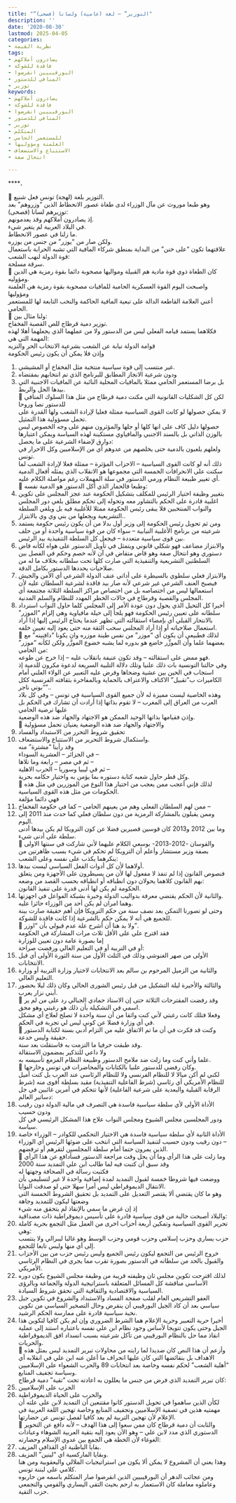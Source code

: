 ```yaml
---
title: "“التوزير” – لغة (عامية) ولسانا (فصحى)"
description: ''
date: '2020-08-30'
lastmod: 2025-04-05
categories:
- نظرية القيمة
tags:
- يصادرون أملاكهم
- فاقدة للشوكة
- البورقيبيين انقرضوا
- المنافي للدستور
- توزير
keywords:
- يصادرون أملاكهم
- فاقدة للشوكة
- البورقيبيين انقرضوا
- المنافي للدستور
- توزير
- المتكلم
- للمستعمر الحامي
- العلمنة ومؤوليها
- الاستتباع والاستضعاف
- انتحال صفة

---
```

****،

💠 التوزير بلغة (لهجة) تونس فعل شنيع.  
وهو طبعا موروث عن مآل الوزراء لدى طغاة عصور الانحطاط الذين “وزروهم” بعد توزيرهم لسانا (فصحى):  
إذ يصادرون أملاكهم وقد يعدمونهم.  
في البلاد العربية لم يتغير شيء.  
ما زلنا في عصور الانحطاط.  
ولكن صار من “يوزر” من جنس من يوزره.  
علاقتهما تكون “على خنن” من البداية بمنطق شركاء المافية التي تشبه الحرابة باستعمال قوة الدولة لنهب الشعب:  
سرقة مسلحة.  
💠 كان الطغاة ذوي قوة مادية هم القبيلة ومواليها مصحوبة دائما بقوة رمزية هي الدين ومؤوليه.  
واصبحت اليوم القوة العسكرية الحامية للمافيات مصحوبة بقوة رمزية هي العلمنة ومؤوليها  
أعني العلامة القاطعة الدالة على تبعية المافية الحاكمة والنخب التابعة لها للمستعمر الحامي.  
💠 ولنا مثال بين:  
توزير دمية قرطاج للص القصبة الفخفاخ.  
فكلاهما يستمد قيامه الفعلي ليس من الدستور ولا من عملهما الذي يجعلهما أهلا لهذه المهمة التي هي:  
قوامة الدولة نيابة عن الشعب بشرعية الانتخاب الحر والنزيه  
وإذن فلا يمكن أن يكون رئيس الحكومة  
1. غير منتسب إلى قوة سياسية منتخبة مثل الفخفاخ أو المشيشي.  
2. ودون شرعية الانجاز المطابق للبرنامج الذي تم انتخابهم بمقتضاه  
3. بل برضا المستعمر الحامي ممثلا بالمافيات المحلية النائبة عن المافيات الاجنبية التي بيدها الحل والربط.  
💠 لكن كل الشكليات القانونية التي مكنت دمية قرطاج من مثل هذا السلوك المنافي للدستور نصا وروحا  
لا يمكن حصولها لو كانت القوى السياسية ممثلة فعليا لإرادة الشعب ولها القدرة على تحمل مسؤولية هذا التمثيل.  
حصولها دليل كاف على انها كلها أو جلها والمؤثرون منهم على وجه الخصوص ليس بالوزن الذاتي بل بالسند الاجنبي والمافياوي مستكينة لهذه السياسة ويمكن اعتبارها دوارق لإضفاء الشرعية على ما يحصل:  
ولعلهم يلعبون بالدمية حتى يخلصهم من عدوهم أي من الإسلاميين وكل الاحرار في تونس.  
ذلك أنه لو كانت القوى السياسية – الاحزاب المؤثرة – ممثلة فعلا لإرادة الشعب لما سكتت على الانحرافات الخمسة التي مجموعها هو الانقلاب الذي يمثله أفعال الدمية أي تغيير طبيعة النظام ورمي الدستور في سلة المهملات رغم مواصلة الكلام عليه.  
💠 وطبعا فالحمار الذي أكل الدستور هو الدمية نفسه:  
1. بتغيير وظيفة اختيار الرئيس للمكلف بتشكيل الحكومة عند عجز المجلس على تكوين اغلبية قادرة على الحكم بالتشاور معه وتحوله إلى تحكم مطلق يلغي دور المجلس والنواب المنتخبين فلا يبقى رئيس الحكومة ممثلا للأغلبية فيه بل ويلغي السلطة التشريعية ويجعلها من بني وي وي بالابتزاز..  
2. ومن ثم تحويل رئيس الحكومة إلى وزير أول بدلا من أن يكون رئيس حكومة يستمد شرعيته من برنامج الأغلبية النيابية – سواء كان من قوة سياسية واحدة أو من حلف بين قوى سياسية متعددة – فيجعل كل السلطة التنفيذية بيد الرئيس.  
3. والابتزاز مضاعف فهو شكلي قانوني ويتمثل في تأويل الدستور على هواه لكأنه قاض دستوري وهو انتحال صفة وهو قاض متقاض في آن لأنه خصم وحكم في الفصل بين السلطتين التشريعية والتنفيذية التي صارت كلها تحت سلطانه بخلاف ما له من صلاحيات يحددها الدستور بكامل الدقة.  
4. والابتزاز فعلي سلطوي بالسيطرة على أداتي عنف الدولة الشرعي أي الأمن والجيش فيصبح العنف الشرعي غير شرعي لأنه صار بيد فاقدة لشرعية السلطان عليه لأن استعمالها ليس من اختصاصه بل من اختصاص مراكز السلطة الثلاثة مجتمعة أي المجلس والقصبة وقرطاج في حالات الخطر المهدد للنظام والسلم المدنية.  
5. أخيرا كل التحيل الذي يحول دون عودة الأمر إلى المجلس كلما حاول النواب استرداد سلطانه على تعيين رئيس الحكومة فهو يلجأ إلى حيلة مافياوية وهي إلزام “الموزر” بالانتحار القبلي أي بإمضاء استقالته التي تظهر عندما يحتاج الرئيس إليها إذا أراد استعمال صلاحياته أو إذا أراد المجلس سحب الثقة منه حتى يعود إليه تعيين خلفه.  
💠 لذلك فطبيعي أن يكون أي “موزر” من نفس طينة موزره وان يكونا “دافنينه” مع بعضهما علما وأن الموزِّر خاضع هو بدوره لما يشبه خضوع الموزَّر ولكن لكأنه “موزر” من الحامي:  
فهو ممض على استقالته – وقد تكون عنيفة بانقلاب عليه – إذا خرج عن طوعه.  
وفي حالتنا التونسية بات ذلك علنيا وتلك دلالة التلبية السريعة لدعوة مكرون للدمية إذ استجاب في الحين بين عشية وضحاها وفرض عليه التعبير عن الولاء العلني أمام الكاميرات ب”تقبيل” الاكتاف والاعتراف بالحماية وبالمفاخرة بثقافته الفرنسية ككل “بوتي ناجر”..  
وهذه الخاصية ليست مميزة له لأن جميع القوى السياسية في تونس – وفي كل بلاد العرب من العراق إلى المغرب – لا تقوم بذاتها إذا أرادت أن تشارك في الحكم بل عليها ترضية الحامي  
وإذن فقيامها بذاتها الوحيد الممكن هو الاجتهاد والجهاد ضد هذه الوضعية.  
💠 والاجتهاد والجهاد ضد هذه الوضعية يعنيان تحمل مسؤولية  
1. تحقيق شروط التحرر من الاستبداد والفساد  
2. واستكمال شروط التحرير من الاستتباع والاستضعاف.  
وقد رأينا “مشترة” منه  
في الجزائر – العشرية السوداء –  
ثم في مصر – رابعة وما تلاها –  
ثم في ليبيا وسوريا – الحرب الاهلية –  
وكل قطر حاول شعبه كتابة دستوره بما يؤمن به واختيار حكامه بحرية.  
💠 لذلك فإني أعجب ممن يعجب من اختيار هذا النوع من الموزرين في مثل هذه الحكومات من مثل هذه القوى السياسية.  
فهي دائما مؤلفة  
1. ممن لهم السلطان الفعلي وهم من يعينهم الحامي – كما في حكومة الفخفاخ –  
2. وممن يقبلون بالمشاركة الرمزية من دون سلطان فعلي كما حدث منذ 2011 إلى اليوم.  
وما بين 2012 و2013 كان قوسين قصيرين فضلا عن كون الترويكا لم يكن بيدها أدنى سلطة على أدنى شيء.  
💠 والقوسان -2012-2013- بوسعي الكلام عليهما لأني شاركت في سنتها الاولى بصفة وزير مستشار وأعلم أن الترويكا لم تحكم في شيء بسبب ظاهرتين من ينكرهما يكذب على نفسه وعلى الشعب:  
1. أولاهما لأن كل أدوات الفعل السياسي ليست بيدها.  
فنصوص القانون إذا لم تنفذ لا مفعول لها لأن من يسيطرون على الأجهزة ومن يتعلق بهم القانون كلاهما يحولان دون انطباقه أو انطباقه بحسب القصد من وضعه:  
الحكومة لم يكن لها أدنى قدرة على تنفيذ القانون.  
2. والثانية لأن الحكم يقتضي معرفة بدواليب الدولة وخبرة بشبكة الفواعل في اجهزتها.  
وهما امران لم يكن أحد من الوزراء حائزا عليه.  
وحتى لو تصورنا التمكن بعد نصف سنة من حكم الترويكا فإن أهم حقيقة صارت بينة للجميع هي أنه لا يمكن حكم بالشرعية إذا كانت فاقدة للشوكة.  
💠 ولا بد هنا أن أشرح علة عدم قبولي بأن “اوزر”.  
فقد اقترح علي على الأقل ثلاث مرات المشاركة في الحكومة  
إما بصورة عامة دون تعيين للوزارة  
أو في التربية أو في التعليم العالي ورفضت صراحة:  
1. الأولى من صهر الغنوشي وذلك في الثلث الأول من سنة الثورة الأولى أي قبل الانتخابات.  
2. والثانية من الزميل المرحوم بن سالم بعد الانتخابات لاختيار وزارة التربية أو وزارة التعليم العالي.  
3. والثالثة والأخيرة ليلة التشكيل من قبل رئيس الشورى الحالي وكان ذلك ليلا بحضور أبني نزار يعرب.  
🔹 وقد رفضت المقترحات الثلاثة حتى إن الاستاذ حمادي الجبالي رد على من لم ير اسمي في التشكيلة بأن ذلك هو رغبتي وهو محق.  
وفعلا فتلك كانت رغبتي لأني كنت واثقا من أن سنة واحدة لا تصلح لعلاج أي مشكل في أي وزارة فضلا عن كوني ليس لي تجربة في الحكم.  
🔹 وكنت قد فكرت في أن ما تم الاتفاق عليه من التزام أدبي بسنة لكتابة الدستور حقيقة وليس خدعة.  
وقد طبقت حرفيا ما التزمت به فاستقلت بعد سنة.  
ولا داعي للتذكير بمضمون الاستقالة  
علما وأني كنت وما زلت ضد ملامح الدستور وطبيعة النظام المزمع تأسيسه به.  
🔹 وكان رفضي للدستور علنيا بالكتابات والمحاضرات في تونس وخارجها.  
لكني لم أكن ميالا لا للنظام الفرنسي ولا للنظام الرئاسي عند العرب بل كنت أميل للنظام الأمريكي أي رئاسي (شرط الفاعلية التنفيذية) مقيد بسلطة أقوى منه (شرط الرقابة القبلية والبعدية على شرعية الفاعلية) لأنها تتحكم في أمرين غائبين في جل دساتير العالم:  
1. الأداة الأولى لأي سلطة سياسية فاسدة هي التصرف في مالية الدولة دون رقيب ودون حسيب  
ودور المجلسين مجلس الشيوخ ومجلس النواب علاج هذا المشكل الرئيسي في كل سياسة.  
2. الأداة الثانية لأي سلطة سياسية فاسدة هي الاختيار التحكمي للكوادر – الوزراء خاصة – دون رقيب ودون حسيب لتنفيذ السياسة التي انتخب على ضوئها الرئيس أي الوزراء الذين يمرون حتما أمام سلطة المجلسين لتقرهم أو ترفضهم.  
🔹 وما زلت على هذا الرأي وما أن يحل وقت مراجعة الدستور فسأدافع عن هذا الرأي وقد سبق أن كتبت فيه لما طالب ابن علي التمديد سنة 2000  
فكتبت رسالة في الصحافة وجهتها له  
ووضعت فيها شروطا خمسة لقبول التمديد لمدة إضافية واحدة لا غير لتسليمي بأن الانتقال الديموقراطي ليس أمرا سهلا حتى لو صدقت النوايا.  
وهو ما كان يقتضي ألا يقتصر التعديل على التمديد بل تحقيق الشروط الخمسة التي وضعتها ليكون للتمديد وجاهة  
إذ إن غرض ما سمي بالإنقاذ لم يتحقق منه شيء  
والبلاد أصبحت خالية من قوى سياسية قادرة على تأسيس ديموقراطية ذات مصداقية:  
1. تحرير القوى السياسية وتمكين أربعة أحزاب اخرى من العمل مثل التجمع بحرية كاملة وهي:  
حزب يساري وحزب إسلامي وحزب قومي وحزب الوسط وهو غالبا ليبرالي ولا ينتسب إلى أي منها وليس تابعا للتجمع.  
2. خروج الرئيس من التجمع ليكون رئيس الجميع وليس رئيس حزب من بين الأحزاب  
والقبول بالحد من سلطاته في الدستور بصورة تقرب مما يجري في النظام الرئاسي الأمريكي.  
3. لذلك اقترحت تكوين مجلس ثان وظيفته قريبة من وظيفة مجلس الشيوخ يكون دوره الأساسي مناقشة كل المسائل المتعلقة باستراتيجية الدولة والجماعة وبالرؤى السياسية والاقتصادية والثقافية التي تحقق شروط السيادة.  
4. العفو التشريعي العام لقلب صفحة الفساد والاستبداد والشروع في تكوين جيل سياسي بعد أن كاد الجيل البورقيبي أن ينقرض وحال التصحير السياسي من تكوين نخبة سياسية قادرة على ممارسة الحكم الرشيد.  
5. أخيرا حرية التعبير وحرية الإعلام هما الشرط الضروري وإن لم يكن كافيا لتكوين هذا الجيل وحتى يكون تتويجا لأساس وجود نظام ابن علي نفسه باعتباره استند إلى عملية انقاذ مما حل بالنظام البورقيبي من تآكل شرعيته بسبب انسداد افق الديموقراطية والحريات.  
💠 وأزعم أن هذا النص كان ضديدا لما رايته من محاولات تبرير التمديد ليس بمثل هذه الاهداف بل بنقائضها التي كان عليها انحراف ما أعلن عنه ابن علي في انقلابه أي “أهلية الشعب” لحكم نفسه وخاصة بعد انتخابات 89 والحرب الشعواء على الإسلاميين وسياسة تجفيف المنابع.  
كان تبرير التمديد الذي فرض من جنس ما يعللون به اعادته تحت “تقية” دمية قرطاج:  
1. الحرب على الإسلاميين  
2. والحرب على الحياة الديموقراطية  
لكأن الذين ساهموا في تحويل الدستور كانوا مقتنعين أن التمديد لابن على علته أن مهمتيه هذين في تصفية الإسلاميين وتجفيف المنابع وخاصة تهجين اللغة العربية في الإعلام لأن تهجين التربية لم يعد كافيا لفصل تونس عن حضارتها.  
💠 والثابت أن دمية قرطاج كان ممن سعوا إلى هذا الهدف – لأنه دافع عن التحوير الدستوري الذي مدد لابن علي – وهو الآن يعود إليه بتقية العربية الشوهاء وعبادات الغوغاء لأن الخطة هي الجمع بين عدوي الإسلام وحضارته:  
1. بقايا الباطنية اي القذافي المزيف.  
2. وبقايا الماركسية اي “لينين” المزيف.  
وهذا يعني أن المشروع لا يمكن ألا يكون من استراتيجيات الملالي واليعقوبية ومن هنا كلامي على لبننة تونس.  
ومن عجائب الدهر أن البورقيبيين الذين انقرضوا صار المتكلم باسمه من حاربوه وعاملوه معاملة كان الاستعمار به ارحم بحيث التقى اليساري والقومي والتجمعي حزب التقية.

###
